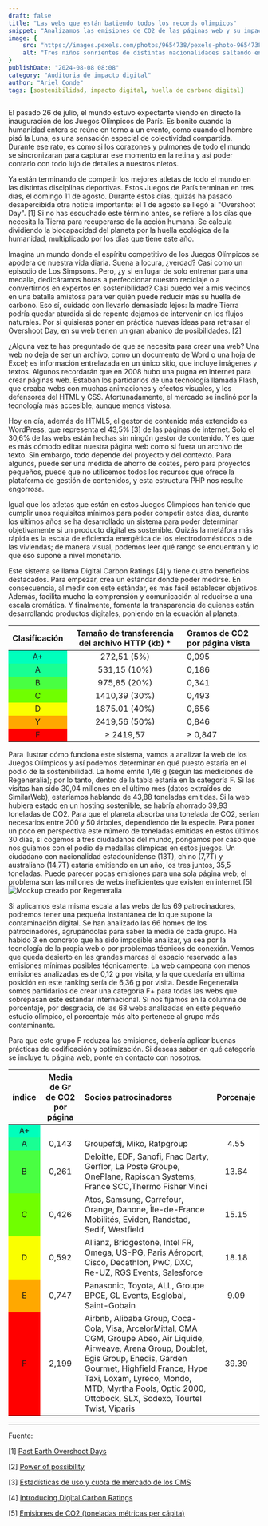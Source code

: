 ```yaml
---
draft: false
title: "Las webs que están batiendo todos los records olimpicos"
snippet: "Analizamos las emisiones de CO2 de las páginas web y su impacto en el medio ambiente. Conoce el sistema de Digital Carbon Ratings y cómo se compara la huella de carbono digital de las mejores y peores webs. ¡Infórmate sobre cómo mejorar la sostenibilidad de tu propia web y contribuir a un futuro más verde!"
image: {
    src: "https://images.pexels.com/photos/9654738/pexels-photo-9654738.jpeg?auto=compress&cs=tinysrgb&w=430&h=240&dpr=1",
    alt: "Tres niños sonrientes de distintas nacionalidades saltando en un podio, des del primer cajón"
}
publishDate: "2024-08-08 08:08"
category: "Auditoria de impacto digital"
author: "Ariel Conde"
tags: [sostenibilidad, impacto digital, huella de carbono digital]
---
```


El pasado 26 de julio, el mundo estuvo expectante viendo en directo la inauguración de los Juegos Olímpicos de París. Es bonito cuando la humanidad entera se reúne en torno a un evento, como cuando el hombre pisó la Luna; es una sensación especial de colectividad compartida. Durante ese rato, es como si los corazones y pulmones de todo el mundo se sincronizaran para capturar ese momento en la retina y así poder contarlo con todo lujo de detalles a nuestros nietos.

Ya están terminando de competir los mejores atletas de todo el mundo en las distintas disciplinas deportivas. Estos Juegos de París terminan en tres días, el domingo 11 de agosto. Durante estos días, quizás ha pasado desapercibida otra noticia importante: el 1 de agosto se llegó al "Overshoot Day". [1] Si no has escuchado este término antes, se refiere a los días que necesita la Tierra para recuperarse de la acción humana. Se calcula dividiendo la biocapacidad del planeta por la huella ecológica de la humanidad, multiplicado por los días que tiene este año.

Imagina un mundo donde el espíritu competitivo de los Juegos Olímpicos se apodera de nuestra vida diaria. Suena a locura, ¿verdad? Casi como un episodio de Los Simpsons. Pero, ¿y si en lugar de solo entrenar para una medalla, dedicáramos horas a perfeccionar nuestro reciclaje o a convertirnos en expertos en sostenibilidad? Casi puedo ver a mis vecinos en una batalla amistosa para ver quién puede reducir más su huella de carbono. Eso sí, cuidado con llevarlo demasiado lejos: la madre Tierra podría quedar aturdida si de repente dejamos de intervenir en los flujos naturales. Por si quisieras poner en práctica nuevas ideas para retrasar el Overshoot Day, en su web tienen un gran abanico de posibilidades. [2]

¿Alguna vez te has preguntado de que se necesita para crear una web? Una web no deja de ser un archivo, como un documento de Word o una hoja de Excel; es información entrelazada en un único sitio, que incluye imágenes y textos. Algunos recordarán que en 2008 hubo una pugna en internet para crear páginas web. Estaban los partidarios de una tecnología llamada Flash, que creaba webs con muchas animaciones y efectos visuales, y los defensores del HTML y CSS. Afortunadamente, el mercado se inclinó por la tecnología más accesible, aunque menos vistosa.

Hoy en día, además de HTML5, el gestor de contenido más extendido es WordPress, que representa el 43,5% [3] de las páginas de internet. Solo el 30,6% de las webs están hechas sin ningún gestor de contenido. Y es que es más cómodo editar nuestra página web como si fuera un archivo de texto. Sin embargo, todo depende del proyecto y del contexto. Para algunos, puede ser una medida de ahorro de costes, pero para proyectos pequeños, puede que no utilicemos todos los recursos que ofrece la plataforma de gestión de contenidos, y esta estructura PHP nos resulte engorrosa.

Igual que los atletas que están en estos Juegos Olímpicos han tenido que cumplir unos requisitos mínimos para poder competir estos días, durante los últimos años se ha desarrollado un sistema para poder determinar objetivamente si un producto digital es sostenible. Quizás la metáfora más rápida es la escala de eficiencia energética de los electrodomésticos o de las viviendas; de manera visual, podemos leer qué rango se encuentran y lo que eso supone a nivel monetario.

Este sistema se llama Digital Carbon Ratings [4] y tiene cuatro beneficios destacados. Para empezar, crea un estándar donde poder medirse. En consecuencia, al medir con este estándar, es más fácil establecer objetivos. Además, facilita mucho la comprensión y comunicación al reducirse a una escala cromática. Y finalmente, fomenta la transparencia de quienes están desarrollando productos digitales, poniendo en la ecuación al planeta.

<style>
    .heatMap {
        width: 100%;
        text-align: left;
    }
    .heatMap td {
        background: white;
        word-wrap: break-word;
        text-align: left;
    }
    .heatMap td:nth-child(1) {
        text-align: center;
    }
    .heatMap tr:nth-child(1) td:nth-child(1) { background: #00FFBC; }
    .heatMap tr:nth-child(2) td:nth-child(1) { background: #19FF93; }
    .heatMap tr:nth-child(3) td:nth-child(1) { background: #49FF42; }
    .heatMap tr:nth-child(4) td:nth-child(1) { background: #70FF00; }
    .heatMap tr:nth-child(5) td:nth-child(1) { background: #FAFF00; }
    .heatMap tr:nth-child(6) td:nth-child(1) { background: #FFA800; }
    .heatMap tr:nth-child(7) td:nth-child(1) { background: #FF0000; }
</style>

<div class="heatMap">

| Clasificación | Tamaño de transferencia del archivo HTTP (kb) * | Gramos de CO2 por página vista |
|---------------|-------------------------------------------------|--------------------------------|
| A+            | 272,51 (5%)                                     | 0,095                          |
| A             | 531,15 (10%)                                    | 0,186                          |
| B             | 975,85 (20%)                                    | 0,341                          |
| C             | 1410,39 (30%)                                   | 0,493                          |
| D             | 1875.01 (40%)                                   | 0,656                          |
| Y             | 2419,56 (50%)                                   | 0,846                          |
| F             | ≥ 2419,57                                       | ≥ 0,847                        |
</div>



Para ilustrar cómo funciona este sistema, vamos a analizar la web de los Juegos Olímpicos y así podemos determinar en qué puesto estaría en el podio de la sostenibilidad. La home emite 1,46 g (según las mediciones de Regeneralia); por lo tanto, dentro de la tabla estaría en la categoría F. Si las visitas han sido 30,04 millones en el último mes (datos extraídos de SimilarWeb), estaríamos hablando de 43,88 toneladas emitidas. Si la web hubiera estado en un hosting sostenible, se habría ahorrado 39,93 toneladas de CO2. Para que el planeta absorba una tonelada de CO2, serían necesarios entre 200 y 50 árboles, dependiendo de la especie. Para poner un poco en perspectiva este número de toneladas emitidas en estos últimos 30 días, si cogemos a tres ciudadanos del mundo, pongamos por caso que nos guiamos con el podio de medallas olímpicas en estos juegos. Un ciudadano con nacionalidad estadounidense (13T), chino (7,7T) y australiano (14,7T) estaría emitiendo en un año, los tres juntos, 35,5 toneladas. Puede parecer pocas emisiones para una sola página web; el problema son las millones de webs ineficientes que existen en internet.[5]
![Mockup creado por Regeneralia](assets/olympics-mockup20240808.jpg "Mockup de la página web de los Juegos Olímpicos en un portátil") 

Si aplicamos esta misma escala a las webs de los 69 patrocinadores, podremos tener una pequeña instantánea de lo que supone la contaminación digital. Se han analizado las 66 homes de los patrocinadores, agrupándolas para saber la media de cada grupo. Ha habido 3 en concreto que ha sido imposible analizar, ya sea por la tecnología de la propia web o por problemas técnicos de conexión. Vemos que queda desierto en las grandes marcas el espacio reservado a las emisiones mínimas posibles técnicamente. La web campeona con menos emisiones analizadas es de 0,12 g por visita, y la que quedaría en última posición en este ranking sería de 6,36 g por visita. Desde Regeneralia somos partidarios de crear una categoría F+ para todas las webs que sobrepasan este estándar internacional. Si nos fijamos en la columna de porcentaje, por desgracia, de las 68 webs analizadas en este pequeño estudio olímpico, el porcentaje más alto pertenece al grupo más contaminante.

Para que este grupo F reduzca las emisiones, debería aplicar buenas prácticas de codificación y optimización. Si deseas saber en qué categoría se incluye tu página web, ponte en contacto con nosotros.

<style>
    .heatMap {
        width: 100%;
    }
    .heatMap td {
        background: white;
        word-wrap: break-word;
        text-align: left;
    }
    .heatMap { text-align: left;}
    .heatMap td:nth-child(1) { text-align: center;}
    .heatMap td:nth-child(2) { text-align: center;}
    .heatMap th:nth-child(3) { text-align: left;} /* Alinear a la izquierda el encabezado de la tercera columna */
    .heatMap td:nth-child(4) { text-align: center;}
    .heatMap tr:nth-child(1) td:nth-child(1) { background: #00FFBC; }
    .heatMap tr:nth-child(2) td:nth-child(1) { background: #19FF93; }
    .heatMap tr:nth-child(3) td:nth-child(1) { background: #49FF42; }
    .heatMap tr:nth-child(4) td:nth-child(1) { background: #70FF00; }
    .heatMap tr:nth-child(5) td:nth-child(1) { background: #FAFF00; }
    .heatMap tr:nth-child(6) td:nth-child(1) { background: #FFA800; }
    .heatMap tr:nth-child(7) td:nth-child(1) { background: #FF0000; }
</style>

<div class="heatMap">

| índice | Media de Gr de CO2 por página | Socios patrocinadores | Porcenaje |
|:---:|---|---|---|
| A+ |  |  |  |
| A | 0,143 | Groupefdj, Miko, Ratpgroup | 4.55 |
| B | 0,261 | Deloitte, EDF, Sanofi, Fnac Darty, Gerflor, La Poste Groupe, OnePlane, Rapiscan Systems, France SCC,Thermo Fisher Vinci | 13.64 |
| C | 0,426 | Atos, Samsung, Carrefour, Orange, Danone, Île-de-France Mobilités, Eviden, Randstad, Sedif, Westfield | 15.15 |
| D | 0,592 | Allianz, Bridgestone, Intel FR, Omega, US-PG, Paris Aéroport, Cisco, Decathlon, PwC, DXC, Re-UZ, RGS Events, Salesforce | 18.18 |
| E | 0,747 | Panasonic, Toyota, ALL, Groupe BPCE, GL Events, Esglobal, Saint-Gobain | 9.09 |
| F | 2,199 | Airbnb, Alibaba Group, Coca-Cola, Visa, ArcelorMittal, CMA CGM, Groupe Abeo, Air Liquide, Airweave, Arena Group, Doublet, Egis Group, Enedis, Garden Gourmet, Highfield France, Hype Taxi, Loxam, Lyreco, Mondo, MTD, Myrtha Pools, Optic 2000, Ottobock, SLX, Sodexo, Tourtel Twist, Viparis | 39.39 |
</div>



---
Fuente:

[1] [Past Earth Overshoot Days](https://www.overshootday.org/newsroom/past-earth-overshoot-days/ "Día de sobreseiminto d ela tierra")

[2] [Power of possibility](https://overshoot.footprintnetwork.org/power-of-possibility/ "Soluciones escalables en cinco áreas clave para retrasar el Día de Sobrecarga de la Tierra")

[3] [Estadísticas de uso y cuota de mercado de los CMS](https://w3techs.com/technologies/overview/content_management "Distitnos gestores de contenidos usados en 2024 en internet")

[4] [Introducing Digital Carbon Ratings](https://sustainablewebdesign.org/digital-carbon-ratings/ "Explicación técnica del sistema de calificación de carbono digital diseñado para medir y mejorar la sostenibilidad")

[5] [Emisiones de CO2 (toneladas métricas per cápita)](https://datos.bancomundial.org/indicador/EN.ATM.CO2E.PC/ "Poner un precio de 100 dólares por tonelada de carbono desplazaría el Día del Sobregiro Terrestre 63 días.")


